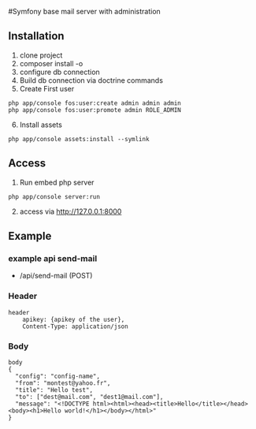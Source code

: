 #Symfony base mail server with administration

## Installation

1. clone project
2. composer install -o
3. configure db connection
4. Build db connection via doctrine commands
5. Create First user
```
php app/console fos:user:create admin admin admin
php app/console fos:user:promote admin ROLE_ADMIN
```
6. Install assets
```
php app/console assets:install --symlink
```

## Access 
1. Run embed php server
```
php app/console server:run
```

2. access via http://127.0.0.1:8000

## Example
### example api send-mail

* /api/send-mail (POST)

### Header
```
header  
    apikey: {apikey of the user}, 
    Content-Type: application/json
```
### Body
```
body
{
  "config": "config-name",   
  "from": "montest@yahoo.fr",   
  "title": "Hello test",   
  "to": ["dest@mail.com", "dest1@mail.com"],   
  "message": "<!DOCTYPE html><html><head><title>Hello</title></head><body><h1>Hello world!</h1></body></html>"
}
```
